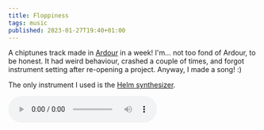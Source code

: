 ```yaml
---
title: Floppiness
tags: music
published: 2023-01-27T19:40+01:00
---
```


A chiptunes track made in [Ardour](https://ardour.org) in a week! I'm... not too fond of Ardour, to be honest. It had weird behaviour, crashed a couple of times, and forgot instrument setting after re-opening a project. Anyway, I made a song! :)

The only instrument I used is the [Helm synthesizer](https://tytel.org/helm/).

<audio src="floppiness.mp3" controls>

Thanks to Piko, Moritz and myri for providing feedback, helping make this track better!
